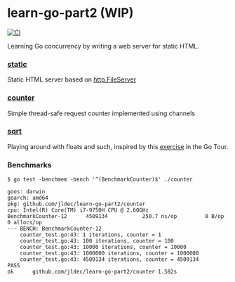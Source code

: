 # learn-go-part2 (WIP)

[![CI](https://github.com/jldec/learn-go-part2/workflows/CI/badge.svg)](https://github.com/jldec/learn-go-part2/actions)

Learning Go concurrency by writing a web server for static HTML.

### [static](static/static.go)
Static HTML server based on [http.FileServer](https://pkg.go.dev/net/http#FileServer)

### [counter](counter/counter.go)
Simple thread-safe request counter implemented using channels

### [sqrt](sqrt/sqrt.go)
Playing around with floats and such, inspired by this [exercise](https://tour.golang.org/flowcontrol/8) in the Go Tour.

### Benchmarks

```
$ go test -benchmem -bench '^(BenchmarkCounter)$' ./counter

goos: darwin
goarch: amd64
pkg: github.com/jldec/learn-go-part2/counter
cpu: Intel(R) Core(TM) i7-9750H CPU @ 2.60GHz
BenchmarkCounter-12    	 4509134	       250.7 ns/op	       0 B/op	       0 allocs/op
--- BENCH: BenchmarkCounter-12
    counter_test.go:43: 1 iterations, counter = 1
    counter_test.go:43: 100 iterations, counter = 100
    counter_test.go:43: 10000 iterations, counter = 10000
    counter_test.go:43: 1000000 iterations, counter = 1000000
    counter_test.go:43: 4509134 iterations, counter = 4509134
PASS
ok  	github.com/jldec/learn-go-part2/counter	1.582s
```